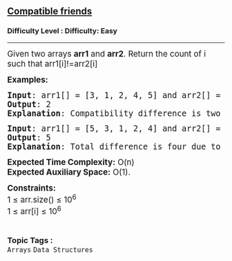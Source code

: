 <h2><a href="https://www.geeksforgeeks.org/problems/compatible-friends3459/1?page=5&sortBy=latest">Compatible friends</a></h2><h3>Difficulty Level : Difficulty: Easy</h3><hr><div class="problems_problem_content__Xm_eO"><p><span style="font-size: 14pt;">Given two arrays <strong>arr1</strong> and <strong>arr2</strong>. Return the count of i such that arr1[i]!=arr2[i]&nbsp;</span></p>
<p><span style="font-size: 14pt;"><strong>Examples:</strong></span></p>
<pre><span style="font-size: 14pt;"><strong>Input</strong>: arr1[] = [3, 1, 2, 4, 5] and arr2[] = [3, 2, 4, 1, 5]
<strong>Output</strong>: 2
<strong>Explanation</strong>: Compatibility difference is two because first ranks movie 1 before 2 and 4 but other ranks it after.&nbsp;</span></pre>
<pre><span style="font-size: 14pt;"><strong>Input</strong>: arr1[] = [5, 3, 1, 2, 4] and arr2[] = [3, 1, 2, 4, 5]
<strong>Output</strong>: 5
<strong>Explanation</strong>: Total difference is four due to mis-match in position of 5.
</span></pre>
<p><span style="font-size: 14pt;"><strong>Expected Time Complexity:</strong> O(n)<br><strong>Expected Auxiliary Space:</strong> O(1).</span></p>
<p><span style="font-size: 14pt;"><strong>Constraints:</strong><br>1 ≤ arr.size() ≤ 10<sup>6<br></sup>1 ≤ arr[i] ≤ 10<sup>6</sup><sup><br></sup></span></p></div><br><p><span style=font-size:18px><strong>Topic Tags : </strong><br><code>Arrays</code>&nbsp;<code>Data Structures</code>&nbsp;